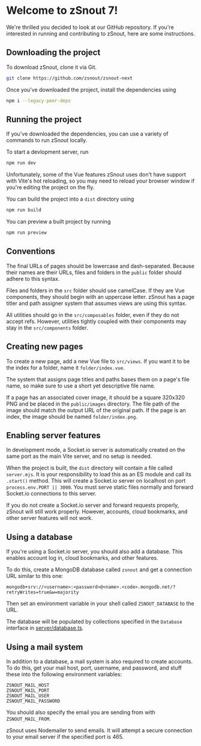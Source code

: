 # Welcome to zSnout 7!

We're thrilled you decided to look at our GitHub repository. If you're
interested in running and contributing to zSnout, here are some instructions.

## Downloading the project

To download zSnout, clone it via Git.

```sh
git clone https://github.com/zsnout/zsnout-next
```

Once you've downloaded the project, install the dependencies using

```sh
npm i --legacy-peer-deps
```

## Running the project

If you've downloaded the dependencies, you can use a variety of commands to run
zSnout locally.

To start a devlopment server, run

```sh
npm run dev
```

Unfortunately, some of the Vue features zSnout uses don't have support with
Vite's hot reloading, so you may need to reload your browser window if you're
editing the project on the fly.

You can build the project into a `dist` directory using

```sh
npm run build
```

You can preview a built project by running

```sh
npm run preview
```

## Conventions

The final URLs of pages should be lowercase and dash-separated. Because their
names are their URLs, files and folders in the `public` folder should adhere to
this syntax.

Files and folders in the `src` folder should use camelCase. If they are Vue
components, they should begin with an uppercase letter. zSnout has a page titler
and path assigner system that assumes views are using this syntax.

All utilities should go in the `src/composables` folder, even if they do not
accept refs. However, utilities tightly coupled with their components may stay
in the `src/components` folder.

## Creating new pages

To create a new page, add a new Vue file to `src/views`. If you want it to be
the index for a folder, name it `folder/index.vue`.

The system that assigns page titles and paths bases them on a page's file name,
so make sure to use a short yet descriptive file name.

If a page has an associated cover image, it should be a square 320x320 PNG and
be placed in the `public/images` directory. The file path of the image should
match the output URL of the original path. If the page is an index, the image
should be named `folder/index.png`.

## Enabling server features

In development mode, a Socket.io server is automatically created on the same
port as the main Vite server, and no setup is needed.

When the project is built, the `dist` directory will contain a file called
`server.mjs`. It is your responsibility to load this as an ES module and call
its `.start()` method. This will create a Socket.io server on localhost on port
`process.env.PORT || 3000`. You must serve static files normally and forward
Socket.io connections to this server.

If you do not create a Socket.io server and forward requests properly, zSnout
will still work properly. However, accounts, cloud bookmarks, and other server
features will not work.

## Using a database

If you're using a Socket.io server, you should also add a database. This enables
account log in, cloud bookmarks, and other features.

To do this, create a MongoDB database called `zsnout` and get a connection URL
similar to this one:

```
mongodb+srv://<username>:<password>@<name>.<code>.mongodb.net/?retryWrites=true&w=majority
```

Then set an environment variable in your shell called `ZSNOUT_DATABASE` to the
URL.

The database will be populated by collections specified in the `Database`
interface in
[server/database.ts](https://github.com/zSnout/zsnout-next/blob/main/server/database.ts#L32).

## Using a mail system

In addition to a database, a mail system is also required to create accounts. To
do this, get your mail host, port, username, and password, and stuff these into
the following environment variables:

```
ZSNOUT_MAIL_HOST
ZSNOUT_MAIL_PORT
ZSNOUT_MAIL_USER
ZSNOUT_MAIL_PASSWORD
```

You should also specify the email you are sending from with `ZSNOUT_MAIL_FROM`.

zSnout uses Nodemailer to send emails. It will attempt a secure connection to
your email server if the specified port is 465.
